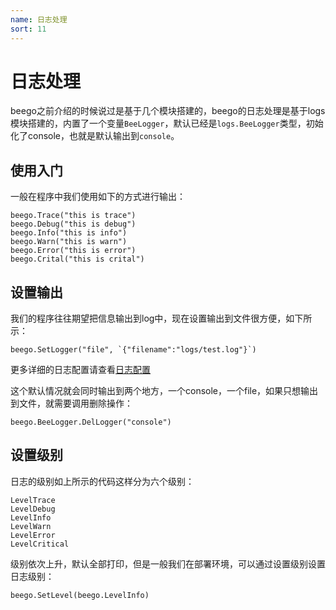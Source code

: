 ```yaml
---
name: 日志处理
sort: 11
---
```


# 日志处理
beego之前介绍的时候说过是基于几个模块搭建的，beego的日志处理是基于logs模块搭建的，内置了一个变量`BeeLogger`，默认已经是`logs.BeeLogger`类型，初始化了console，也就是默认输出到`console`。

## 使用入门
一般在程序中我们使用如下的方式进行输出：

	beego.Trace("this is trace")
	beego.Debug("this is debug")
	beego.Info("this is info")
	beego.Warn("this is warn")
	beego.Error("this is error")
	beego.Crital("this is crital")

## 设置输出
我们的程序往往期望把信息输出到log中，现在设置输出到文件很方便，如下所示：

	beego.SetLogger("file", `{"filename":"logs/test.log"}`)

更多详细的日志配置请查看[日志配置](../../module/logs.md)	
	
这个默认情况就会同时输出到两个地方，一个console，一个file，如果只想输出到文件，就需要调用删除操作：

	beego.BeeLogger.DelLogger("console")	

## 设置级别
日志的级别如上所示的代码这样分为六个级别：

	LevelTrace
	LevelDebug
	LevelInfo
	LevelWarn
	LevelError
	LevelCritical

级别依次上升，默认全部打印，但是一般我们在部署环境，可以通过设置级别设置日志级别：

	beego.SetLevel(beego.LevelInfo)